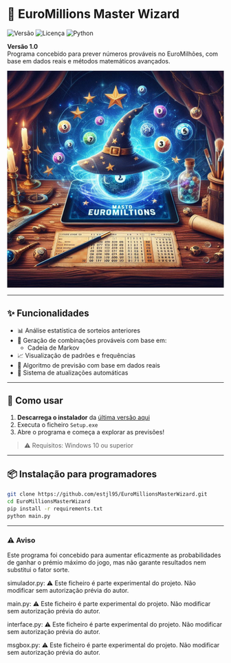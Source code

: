 # 🎲 EuroMillions Master Wizard

![Versão](https://img.shields.io/badge/versão-1.0-blue)
![Licença](https://img.shields.io/badge/licença-MIT-green)
![Python](https://img.shields.io/badge/python-3.11+-yellow)

**Versão 1.0**  
Programa concebido para prever números prováveis no EuroMilhões, com base em dados reais e métodos matemáticos avançados.

![splash](splash.png)

---

## ✨ Funcionalidades

- 📊 Análise estatística de sorteios anteriores
- 🔢 Geração de combinações prováveis com base em:
  - Cadeia de Markov
- 📈 Visualização de padrões e frequências
- 🧠 Algoritmo de previsão com base em dados reais
- 🔄 Sistema de atualizações automáticas

---

## 🚀 Como usar

1. **Descarrega o instalador** da [última versão aqui](https://github.com/estjl95/EuroMillionsMasterWizard/releases)
2. Executa o ficheiro `Setup.exe`
3. Abre o programa e começa a explorar as previsões!

> ⚠️ Requisitos: Windows 10 ou superior

---

## 📦 Instalação para programadores

```bash
git clone https://github.com/estjl95/EuroMillionsMasterWizard.git
cd EuroMillionsMasterWizard
pip install -r requirements.txt
python main.py
```
---

### ⚠️ Aviso

Este programa foi concebido para aumentar eficazmente as probabilidades de ganhar o prémio máximo do jogo, mas não garante resultados nem substitui o fator sorte.

simulador.py:
⚠️ Este ficheiro é parte experimental do projeto.
Não modificar sem autorização prévia do autor.

main.py:
⚠️ Este ficheiro é parte experimental do projeto.
Não modificar sem autorização prévia do autor.

interface.py:
⚠️ Este ficheiro é parte experimental do projeto.
Não modificar sem autorização prévia do autor.

msgbox.py:
⚠️ Este ficheiro é parte experimental do projeto.
Não modificar sem autorização prévia do autor.
